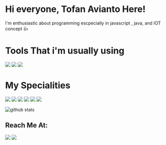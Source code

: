 # Hi everyone, Tofan Avianto Here!

I'm enthusiastic about programming escpecially in javascript , java, and IOT concept 👍

# Tools That i'm usually using

<img src="https://img.icons8.com/plasticine/50/undefined/visual-studio-code-2019.png"/>  <img src="https://img.icons8.com/plasticine/45/undefined/chrome.png"/>  <img src="https://img.icons8.com/plasticine/45/undefined/figma.png"/>

# My Specialities

<img src="https://img.icons8.com/dusk/100/undefined/javascript-logo.png"/>  <img src="https://img.icons8.com/color/100/undefined/nodejs.png"/>  <img src="https://img.icons8.com/offices/100/undefined/react.png"/>  <img src="https://img.icons8.com/dusk/100/undefined/css3.png"/>  <img src="https://img.icons8.com/external-flaticons-lineal-color-flat-icons/100/undefined/external-html-5-mobile-app-development-flaticons-lineal-color-flat-icons.png"/>  <img src="https://img.icons8.com/external-tal-revivo-filled-tal-revivo/100/undefined/external-bootstrap-a-free-and-open-source-css-framework-logo-filled-tal-revivo.png"/>

<img src="https://github-readme-stats.vercel.app/api/top-langs/?username=aviantofan&layout=compact" alt="github stats"/>

## Reach Me At:

[<img src="https://img.icons8.com/doodle/100/undefined/linkedin-circled.png"/>](https://www.linkedin.com/in/tofanavianto) [<img src="https://img.icons8.com/external-justicon-lineal-color-justicon/100/undefined/external-gmail-social-media-justicon-lineal-color-justicon.png"/>](mailto:aviantofan@gmail.com)